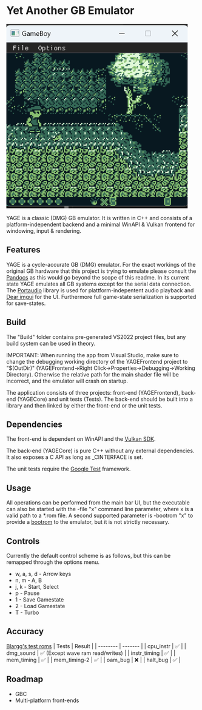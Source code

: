 # Yet Another GB Emulator

![YAGE running the open-source game Demon3](yage.png "YAGE running the open-source game Demon3")

YAGE is a classic (DMG) GB emulator. It is written in C++ and consists of a platform-independent backend and a minimal WinAPI & Vulkan frontend for windowing, input & rendering.

## Features
YAGE is a cycle-accurate GB (DMG) emulator. For the exact workings of the original GB hardware that this project is trying to emulate please consult the [Pandocs](https://gbdev.io/pandocs/) as this would go beyond the scope of this readme. In its current state YAGE emulates all GB systems except for the serial data connection.
The [Portaudio](https://portaudio.com/) library is used for plattform-indepentent audio playback and [Dear imgui](https://github.com/ocornut/imgui) for the UI.
Furthermore full game-state serialization is supported for save-states.

## Build
The "Build" folder contains pre-generated VS2022 project files, but any build system can be used in theory.

IMPORTANT: When running the app from Visual Studio, make sure to change the debugging working directory of the YAGEFrontend project to "$(OutDir)" (YAGEFrontend->Right Click->Properties->Debugging->Working Directory). Otherwise the relative path for the main shader file will be incorrect, and the emulator will crash on startup.

The application consists of three projects: front-end (YAGEFrontend), back-end (YAGECore) and unit tests (Tests).
The back-end should be built into a library and then linked by either the front-end or the unit tests.

## Dependencies
The front-end is dependent on WinAPI and the [Vulkan SDK](https://www.lunarg.com/vulkan-sdk/).

The back-end (YAGECore) is pure C++ without any external dependencies. It also exposes a C API as long as _CINTERFACE is set.

The unit tests require the [Google Test](https://github.com/google/googletest) framework.

## Usage

All operations can be performed from the main bar UI, but the executable can also be started with the -file "x" command line parameter, where x is a valid path to a *.rom file. A second supported parameter is -bootrom "x" to provide a [bootrom](https://gbdev.gg8.se/wiki/articles/Gameboy_Bootstrap_ROM) to the emulator, but it is not strictly necessary.

## Controls
Currently the default control scheme is as follows, but this can be remapped through the options menu.

- w, a, s, d - Arrow keys
- n, m - A, B
- j, k - Start, Select
- p - Pause
- 1 - Save Gamestate
- 2 - Load Gamestate
- T - Turbo

## Accuracy

[Blargg's test roms](https://github.com/retrio/gb-test-roms)
| Tests    | Result |
| -------- | ------- |
| cpu_instr  | ✅ |
| dmg_sound | ✅ (Except wave ram read/writes) |
| instr_timing    |  ✅  |
| mem_timing | ✅ |
| mem_timing-2 | ✅ |
| oam_bug | ❌ |
| halt_bug | ✅ |

## Roadmap
- GBC
- Multi-platform front-ends
